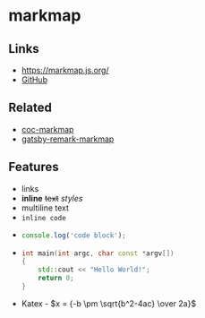 # markmap

## Links

- <https://markmap.js.org/>
- [GitHub](https://github.com/gera2ld/markmap)

## Related

- [coc-markmap](https://github.com/gera2ld/coc-markmap)
- [gatsby-remark-markmap](https://github.com/gera2ld/gatsby-remark-markmap)

## Features

- links
- **inline** ~~text~~ *styles*
- multiline
  text
- `inline code`
-
    ```js
    console.log('code block');
    ```
- 
    ```cpp
    int main(int argc, char const *argv[])
    {
        std::cout << "Hello World!";
        return 0;
    }

    ```
- Katex - $x = {-b \pm \sqrt{b^2-4ac} \over 2a}$